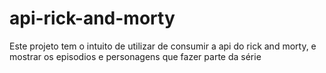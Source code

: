 # api-rick-and-morty
Este projeto tem o intuito de utilizar de consumir a api do rick and morty, e mostrar os episodios e personagens que fazer parte da série
